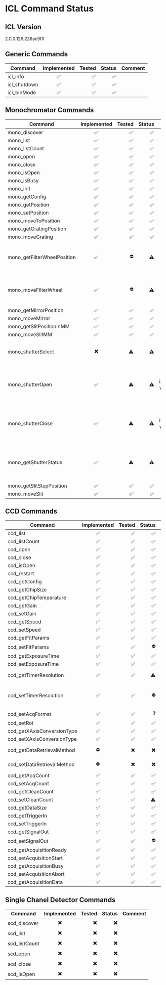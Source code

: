 # ICL Command Status

## ICL Version

2.0.0.126.226ac9f0

## Generic Commands

| Command      | Implemented | Tested | Status | Comment |
|--------------|:-----------:|-------:|-------:|--------:|
| icl_info     |      ✅     |     ✅ |     ✅ |         |
| icl_shutdown |      ✅     |     ✅ |     ✅ |         |
| icl_binMode  |      ✅     |     ✅ |     ✅ |         |

## Monochromator Commands

| Command                     | Implemented | Tested | Status |                                                                Comment |
|-----------------------------|:-----------:|-------:|-------:|-----------------------------------------------------------------------:|
| mono_discover               |      ✅     |     ✅ |     ✅ |                                                                        |
| mono_list                   |      ✅     |     ✅ |     ✅ |                                                                        |
| mono_listCount              |      ✅     |     ✅ |     ✅ |                                                                        |
| mono_open                   |      ✅     |     ✅ |     ✅ |                                                                        |
| mono_close                  |      ✅     |     ✅ |     ✅ |                                                                        |
| mono_isOpen                 |      ✅     |     ✅ |     ✅ |                                                                        |
| mono_isBusy                 |      ✅     |     ✅ |     ✅ |                                                                        |
| mono_init                   |      ✅     |     ✅ |     ✅ |                                                                        |
| mono_getConfig              |      ✅     |     ✅ |     ✅ |                                                                        |
| mono_getPosition            |      ✅     |     ✅ |     ✅ |                                                                        |
| mono_setPosition            |      ✅     |     ✅ |     ✅ |                                                                        |
| mono_moveToPosition         |      ✅     |     ✅ |     ✅ |                                                                        |
| mono_getGratingPosition     |      ✅     |     ✅ |     ✅ |                                                                        |
| mono_moveGrating            |      ✅     |     ✅ |     ✅ |                                                                        |
| mono_getFilterWheelPosition |      ✅     |     ⛔ |      ⚠️ |                more info needed about all possible filter wheel setups |
| mono_moveFilterWheel        |      ✅     |     ⛔ |      ⚠️ |                more info needed about all possible filter wheel setups |
| mono_getMirrorPosition      |      ✅     |     ✅ |     ✅ |                                                                        |
| mono_moveMirror             |      ✅     |     ✅ |     ✅ |                                                                        |
| mono_getSlitPositionInMM    |      ✅     |     ✅ |     ✅ |                                                                        |
| mono_moveSlitMM             |      ✅     |     ✅ |     ✅ |                                                                        |
| mono_shutterSelect          |      ✖️      |      ⚠️ |      ⚠️ |                          Still open if it should be implemented or not |
| mono_shutterOpen            |      ✅     |      ⚠️ |      ⚠️ |   cannot test and implemenation will depend on future of shutterSelect |
| mono_shutterClose           |      ✅     |      ⚠️ |      ⚠️ |   cannot test and implemenation will depend on future of shutterSelect |
| mono_getShutterStatus       |      ✅     |      ⚠️ |      ⚠️ | cannot test and returns the status of all shutters instead of just one |
| mono_getSlitStepPosition    |      ✅     |     ✅ |     ✅ |                                                                        |
| mono_moveSlit               |      ✅     |     ✅ |     ✅ |                                                                        |

## CCD Commands

| Command                    | Implemented | Tested | Status |                                                                                                                                                       Comment |
|----------------------------|:-----------:|-------:|-------:|--------------------------------------------------------------------------------------------------------------------------------------------------------------:|
| ccd_list                   |      ✅     |     ✅ |     ✅ |                                                                                                                                                               |
| ccd_listCount              |      ✅     |     ✅ |     ✅ |                                                                                                                                                               |
| ccd_open                   |      ✅     |     ✅ |     ✅ |                                                                                                                                                               |
| ccd_close                  |      ✅     |     ✅ |     ✅ |                                                                                                                                                               |
| ccd_isOpen                 |      ✅     |     ✅ |     ✅ |                                                                                                                                                               |
| ccd_restart                |      ✅     |     ✅ |     ✅ |                                                                                                                                                               |
| ccd_getConfig              |      ✅     |     ✅ |     ✅ |                                                                                                                                                               |
| ccd_getChipSize            |      ✅     |     ✅ |     ✅ |                                                                                                                                                               |
| ccd_getChipTemperature     |      ✅     |     ✅ |     ✅ |                                                                                                                                                               |
| ccd_getGain                |      ✅     |     ✅ |     ✅ |                                                                                                                                                               |
| ccd_setGain                |      ✅     |     ✅ |     ✅ |                                                                                                                                                               |
| ccd_getSpeed               |      ✅     |     ✅ |     ✅ |                                                                                                                                                               |
| ccd_setSpeed               |      ✅     |     ✅ |     ✅ |                                                                                                                                                               |
| ccd_getFitParams           |      ✅     |     ✅ |     ✅ |                                                                                                                                                               |
| ccd_setFitParams           |      ✅     |     ✅ |     ⛔ |                                                                                                                      setting new fit parameters does not work |
| ccd_getExposureTime        |      ✅     |     ✅ |     ✅ |                                                                                                                                                               |
| ccd_setExposureTime        |      ✅     |     ✅ |     ✅ |                                                                                                                                                               |
| ccd_getTimerResolution     |      ✅     |     ✅ |      ⚠️ |                                                                      setTimerResolution arguments are 0&1 but getTimerResolution return value is 1000 or 1(?) |
| ccd_setTimerResolution     |      ✅     |     ✅ |     ⛔ | does not set a new timer resolution:{"command":"ccd_setTimerResolution","parameters":{"index":0, "resolution":1}}, even if not supported should return error? |
| ccd_setAcqFormat           |      ✅     |     ✅ |     ❓ |                                                                                                                                  how can we test this method? |
| ccd_setRoi                 |      ✅     |     ✅ |     ✅ |                                                                                                                                                               |
| ccd_getXAxisConversionType |      ✅     |     ✅ |     ✅ |                                                                                                                                                               |
| ccd_setXAxisConversionType |      ✅     |     ✅ |     ✅ |                                                                                                                                                               |
| ccd_getDataRetrievalMethod |      ⛔     |      ✖️ |      ✖️ |                                                                                                 "[E];-2;ccd_getDataRetrievalMethod;Command handler not found" |
| ccd_setDataRetrievalMethod |      ⛔     |      ✖️ |      ✖️ |                                                                                                 "[E];-2;ccd_getDataRetrievalMethod;Command handler not found" |
| ccd_getAcqCount            |      ✅     |     ✅ |     ✅ |                                                                                                                                                               |
| ccd_setAcqCount            |      ✅     |     ✅ |     ✅ |                                                                                                                                                               |
| ccd_getCleanCount          |      ✅     |     ✅ |     ✅ |                                                                                                                                                               |
| ccd_setCleanCount          |      ✅     |     ✅ |      ⚠️ |                                                                                                                       No documentation what the "mode" 238 is |
| ccd_getDataSize            |      ✅     |     ✅ |     ✅ |                                                                                                                                                               |
| ccd_getTriggerIn           |      ✅     |     ✅ |     ✅ |                                                                                                                                                               |
| ccd_setTriggerIn           |      ✅     |     ✅ |     ✅ |                                                                                                                                                               |
| ccd_getSignalOut           |      ✅     |     ✅ |     ✅ |                                                                                                                                                               |
| ccd_setSignalOut           |      ✅     |     ✅ |     ⛔ |                                                                                                                              does not set a new signal output |
| ccd_getAcquisitionReady    |      ✅     |     ✅ |     ✅ |                                                                                                                                                               |
| ccd_setAcquisitionStart    |      ✅     |     ✅ |     ✅ |                                                                                                                                                               |
| ccd_getAcquisitionBusy     |      ✅     |     ✅ |     ✅ |                                                                                                                                                               |
| ccd_setAcquisitionAbort    |      ✅     |     ✅ |     ✅ |                                                                                                                                                               |
| ccd_getAcquisitionData     |      ✅     |     ✅ |     ✅ |                                                                                                                                                               |

## Single Chanel Detector Commands

| Command       | Implemented | Tested | Status | Comment |
|---------------|:-----------:|-------:|-------:|--------:|
| scd_discover  |      ✖️      |      ✖️ |      ✖️ |         |
| scd_list      |      ✖️      |      ✖️ |      ✖️ |         |
| scd_listCount |      ✖️      |      ✖️ |      ✖️ |         |
| scd_open      |      ✖️      |      ✖️ |      ✖️ |         |
| scd_close     |      ✖️      |      ✖️ |      ✖️ |         |
| scd_isOpen    |      ✖️      |      ✖️ |      ✖️ |         |
